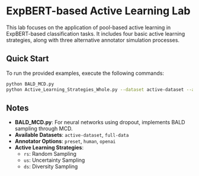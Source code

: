 # ExpBERT-based Active Learning Lab

This lab focuses on the application of pool-based active learning in ExpBERT-based classification tasks. It includes four basic active learning strategies, along with three alternative annotator simulation processes.

## Quick Start

To run the provided examples, execute the following commands:

```bash
python BALD_MCD.py
python Active_Learning_Strategies_Whole.py --dataset active-dataset --annotator preset --strategy rs
```

## Notes
- **BALD_MCD.py**: For neural networks using dropout, implements BALD sampling through MCD.
- **Available Datasets**: `active-dataset`, `full-data`
- **Annotator Options**: `preset`, `human`, `openai`
- **Active Learning Strategies**:
  - `rs`: Random Sampling
  - `us`: Uncertainty Sampling
  - `ds`: Diversity Sampling

